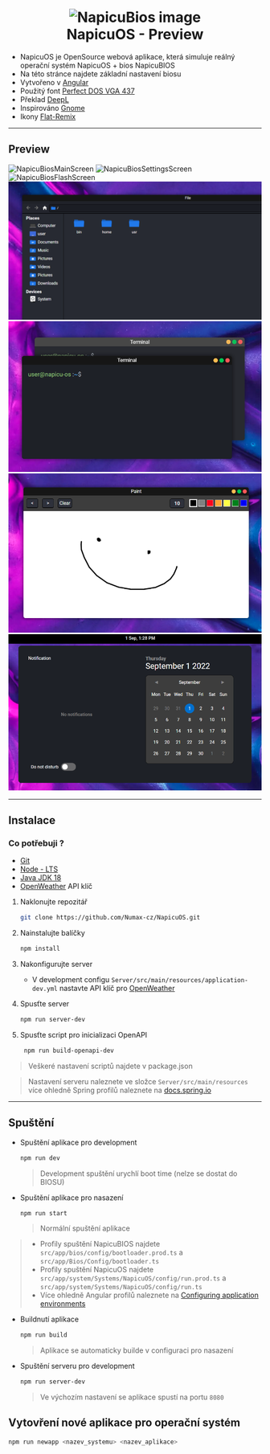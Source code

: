 <h1 align="center">
  <br>
  <img src="./src/assets/icons/NapicuBios-512x512.png" alt="NapicuBios image" width="130">
  <br>
    NapicuOS - Preview
  <br>
</h1>

- NapicuOS je OpenSource webová aplikace, která simuluje reálný operační systém NapicuOS + bios NapicuBIOS
- Na této stránce najdete základní nastavení biosu
- Vytvořeno v [Angular](https://angular.io/)
- Použitý font [Perfect DOS VGA 437](https://www.dafont.com/perfect-dos-vga-437.font)
- Překlad [DeepL](https://www.deepl.com/)
- Inspirováno [Gnome](https://www.gnome.org/)
- Ikony [Flat-Remix](https://github.com/daniruiz/flat-remix)

---

## Preview

![NapicuBiosMainScreen](/src/assets/preview/MainBiosScreen.webp)
![NapicuBiosSettingsScreen](/src/assets/preview/MainBios.webp)
![NapicuBiosFlashScreen](/src/assets/preview/BiosUpdate.webp)
![NapicuOSAppFileManagerScreen](/src/assets/preview/fileManager.png)
![NapicuOSAppWindowScreen](/src/assets/preview/window.png)
![NapicuOSPaint](/src/assets/preview/paint.png)
![NapicuOSCalendar](/src/assets/preview/cale.png)

---

## Instalace
### Co potřebuji ? 
- [Git](https://git-scm.com/)
- [Node - LTS](https://nodejs.org/en/)
- [Java JDK 18](https://www.oracle.com/java/technologies/downloads/#jdk18-windows)
- [OpenWeather](https://openweathermap.org/) API klíč 

1. Naklonujte repozitář
   ```sh
   git clone https://github.com/Numax-cz/NapicuOS.git
   ```
2. Nainstalujte balíčky
   ```sh
   npm install
   ```
3. Nakonfigurujte server 
   - V development configu `Server/src/main/resources/application-dev.yml` nastavte API klíč pro [OpenWeather](https://openweathermap.org/) 

4. Spusťte server
   ```sh
   npm run server-dev
   ```

5. Spusťte script pro inicializaci OpenAPI
    ```sh
     npm run build-openapi-dev
    ```
> Veškeré nastavení scriptů najdete v package.json

> Nastavení serveru naleznete ve složce `Server/src/main/resources` více 
> ohledně Spring profilů naleznete na [docs.spring.io](https://docs.spring.io/spring-boot/docs/1.2.3.RELEASE/reference/html/boot-features-external-config.html)

---

## Spuštění
- Spuštění aplikace pro development
   ```sh
   npm run dev
   ```
   >Development spuštění urychlí boot time (nelze se dostat do BIOSU)

- Spuštění aplikace pro nasazení
   ```sh
   npm run start
   ```
   >Normální spuštění aplikace
> - Profily spuštění NapicuBIOS najdete `src/app/bios/config/bootloader.prod.ts` a `src/app/Bios/Config/bootloader.ts`
> - Profily spuštění NapicuOS najdete `src/app/system/Systems/NapicuOS/config/run.prod.ts` a `src/app/system/Systems/NapicuOS/config/run.ts`
> - Více ohledně Angular profilů naleznete na [Configuring application environments](https://angular.io/guide/build)

- Buildnutí aplikace
   ```sh
   npm run build
   ```
   >Aplikace se automaticky builde v configuraci pro nasazení

- Spuštění serveru pro development
   ```sh
   npm run server-dev
   ```
  >Ve výchozím nastavení se aplikace spustí na portu `8080`

## Vytovření nové aplikace pro operační systém

```sh
npm run newapp <nazev_systemu> <nazev_aplikace>
```
